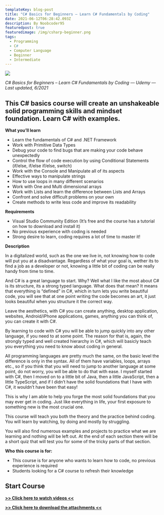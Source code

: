 ```yaml
---
templateKey: blog-post
title: "C# Basics for Beginners – Learn C# Fundamentals by Coding"
date: 2021-06-12T06:28:42.093Z
description: By Noobcoder95
featuredpost: true
featuredimage: /img/csharp-beginner.png
tags:
  - Programming
  - C#
  - Computer Language
  - Beginner
  - Intermediate
---
```

![](/img/csharp-beginner.png)

*C# Basics for Beginners – Learn C# Fundamentals by Coding — Udemy — Last updated, 6/2021*

## This C# basics course will create an unshakeable solid programming skills and mindset foundation. Learn C# with examples.

**What you’ll learn**

* Learn the fundamentals of C# and .NET Framework
* Work with Primitive Data Types
* Debug your code to find bugs that are making your code behave unexpectedly
* Control the flow of code execution by using Conditional Statements (if/else, if/else if/else, switch)
* Work with the Console and Manipulate all of its aspects
* Effective ways to manipulate strings
* How to use loops in many different scenarios
* Work with One and Multi dimensional arrays
* Work with Lists and learn the difference between Lists and Arrays
* Confront and solve difficult problems on your own
* Create methods to write less code and improve its readability

**Requirements**

* Visual Studio Community Edition (It’s free and the course has a tutorial on how to download and install it)
* No previous experience with coding is needed
* Strong desire to learn, coding requires a lot of time to master it!

**Description**

In a digitalized world, such as the one we live in, not knowing how to code will put you at a disadvantage. Regardless of what your goal is, wether its to find a job as a developer or not, knowing a little bit of coding can be really handy from time to time.

And C# is a great language to start. Why? Well what I like the most about C# is its structure, its a strong typed language. What does that mean? It means that everything is “defined” in C#, which in turn lets you write beautiful code, you will see that at one point writing the code becomes an art, it just looks beautiful when you structure it the correct way.

Leave the aesthetics, with C# you can create anything, desktop application, websites, Android/iPhone applications, games, anything you can think of, you can create it with C#.

By learning to code with C# you will be able to jump quickly into any other language, if you need to at some point. The reason for that is, again, the strongly typed and well created hierarchy in C#, which will basicly teach you everything you need to know about coding in general.

All programming languages are pretty much the same, on the basic level the difference is only in the syntax. All of them have variables, loops, arrays etc., so if you think that you will need to jump to another language at some point, do not worry, you will be able to do that with ease. I myself started with C#, then I moved on to a little bit of Java, then a little JavaScript, then a little TypeScript, and if I didn’t have the solid foundations that I have with C#, it wouldn’t have been that easy!

This is why I am able to help you forge the most solid foundations that you may ever get in coding. Just like everything in life, your first exposure to something new is the most crucial one.

This course will teach you both the theory and the practice behind coding. You will learn by watching, by doing and mostly by struggling. 

You will also find numerous examples and projects to practice what we are learning and nothing will be left out. At the end of each section there will be a short quiz that will test you for some of the tricky parts of that section.


**Who this course is for:**

* This course is for anyone who wants to learn how to code, no previous experience is required
* Students looking for a C# course to refresh their knowledge

## **Start Course**

**[>> Click here to watch videos <<](https://www.fembed.com/p/kwnkrc3gn7n2433)**

**[>> Click here to download the attachments <<](https://shrinke.me/AvpeQRL)**
